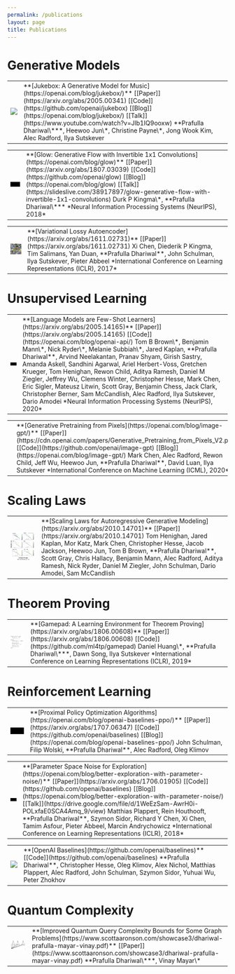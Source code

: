 ```yaml
---
permalink: /publications
layout: page
title: Publications
---
```


# Generative Models
<table class="publications-table"><tr>
<td class="publications-cover">
<img src="https://cdn.openai.com/research-covers/jukebox/2x-no-mark.jpg">
</td>
<td markdown="1">
**[Jukebox: A Generative Model for Music](https://openai.com/blog/jukebox/)**  
<span class="publications-content">
[[Paper]](https://arxiv.org/abs/2005.00341) [[Code]](https://github.com/openai/jukebox) [[Blog]](https://openai.com/blog/jukebox/) [[Talk]](https://www.youtube.com/watch?v=Jlb1IQ9ooxw)  
**Prafulla Dhariwal\***, Heewoo Jun\*, Christine Payne\*, Jong Wook Kim, Alec Radford, Ilya Sutskever
</span>
</td>
</tr></table>

<table class="publications-table"><tr>
<td class="publications-cover">
<div><video autoplay muted loop playsinline disableRemotePlayback style="left: 0; width: 100%; position: relative; display: block;">
  <source src="https://cdn.openai.com/research-covers/glow/videos/prafulla_people_loop.mp4" type="video/mp4">
</video></div>
</td>
<td markdown="1">
**[Glow: Generative Flow with Invertible 1x1 Convolutions](https://openai.com/blog/glow)**
<span class="publications-content">  
[[Paper]](https://arxiv.org/abs/1807.03039) [[Code]](https://github.com/openai/glow) [[Blog]](https://openai.com/blog/glow) [[Talk]](https://slideslive.com/38917897/glow-generative-flow-with-invertible-1x1-convolutions)  
Durk P Kingma\*, **Prafulla Dhariwal\***  
*Neural Information Processing Systems (NeurIPS), 2018*
</span>
</td>
</tr></table>

<table class="publications-table"><tr>
<td class="publications-cover">
<img src="assets/imgs/publications/vlae.jpeg">
</td>
<td markdown="1">
**[Variational Lossy Autoencoder](https://arxiv.org/abs/1611.02731)**  
<span class="publications-content">
[[Paper]](https://arxiv.org/abs/1611.02731)  
Xi Chen, Diederik P Kingma, Tim Salimans, Yan Duan, **Prafulla Dhariwal**, John Schulman, Ilya Sutskever, Pieter Abbeel   
*International Conference on Learning Representations (ICLR), 2017*
</span>
</td>
</tr></table>

# Unsupervised Learning
<table class="publications-table"><tr>
<td class="publications-cover">
<video autoplay muted loop playsinline disableRemotePlayback style="left: 0; width: 100%; position: relative; display: block;">
  <source src="https://cdn.openai.com/research-covers/better-language-models/2x-no-mark-animated.mp4" type="video/mp4">
</video>
</td>
<td markdown="1">
**[Language Models are Few-Shot Learners](https://arxiv.org/abs/2005.14165)**  
<span class="publications-content">
[[Paper]](https://arxiv.org/abs/2005.14165) [[Code]](https://openai.com/blog/openai-api/)  
Tom B Brown\*, Benjamin Mann\*, Nick Ryder\*, Melanie Subbiah\*, Jared Kaplan, **Prafulla Dhariwal**, Arvind Neelakantan, Pranav Shyam, Girish Sastry, Amanda Askell, Sandhini Agarwal, Ariel Herbert-Voss, Gretchen Krueger, Tom Henighan, Rewon Child, Aditya Ramesh, Daniel M Ziegler, Jeffrey Wu, Clemens Winter, Christopher Hesse, Mark Chen, Eric Sigler, Mateusz Litwin, Scott Gray, Benjamin Chess, Jack Clark, Christopher Berner, Sam McCandlish, Alec Radford, Ilya Sutskever, Dario Amodei  
*Neural Information Processing Systems (NeurIPS), 2020*
</span>
</td>
</tr></table>

<table class="publications-table"><tr>
<td class="publications-cover">
<video autoplay muted loop playsinline disableRemotePlayback style="left: 0; width: 100%; position: relative; display: block;">
  <source src="https://cdn.openai.com/research-covers/image-gpt/2x-no-mark-animated.mp4" type="video/mp4">
</video>
</td>
<td markdown="1">
**[Generative Pretraining from Pixels](https://openai.com/blog/image-gpt/)**
<span class="publications-content">  
[[Paper]](https://cdn.openai.com/papers/Generative_Pretraining_from_Pixels_V2.pdf) [[Code]](https://github.com/openai/image-gpt) [[Blog]](https://openai.com/blog/image-gpt/)  
Mark Chen, Alec Radford, Rewon Child, Jeff Wu, Heewoo Jun, **Prafulla Dhariwal**, David Luan, Ilya Sutskever  
*International Conference on Machine Learning (ICML), 2020*
</span>
</td>
</tr></table>

# Scaling Laws
<table class="publications-table"><tr>
<td class="publications-cover">
<img src="assets/imgs/publications/scaling.png">
</td>
<td markdown="1">
**[Scaling Laws for Autoregressive Generative Modeling](https://arxiv.org/abs/2010.14701)**
<span class="publications-content">  
[[Paper]](https://arxiv.org/abs/2010.14701)  
Tom Henighan, Jared Kaplan, Mor Katz, Mark Chen, Christopher Hesse, Jacob Jackson, Heewoo Jun, Tom B Brown, **Prafulla Dhariwal**, Scott Gray, Chris Hallacy, Benjamin Mann, Alec Radford, Aditya Ramesh, Nick Ryder, Daniel M Ziegler, John Schulman, Dario Amodei, Sam McCandlish  
</span>
</td>
</tr></table>


# Theorem Proving
<table class="publications-table"><tr>
<td class="publications-cover">
<img src="assets/imgs/publications/gamepad_v2.png">
</td>
<td markdown="1">
**[Gamepad: A Learning Environment for Theorem Proving](https://arxiv.org/abs/1806.00608)**
<span class="publications-content">  
[[Paper]](https://arxiv.org/abs/1806.00608) [[Code]](https://github.com/ml4tp/gamepad)  
Daniel Huang\*, **Prafulla Dhariwal\***, Dawn Song, Ilya Sutskever  
*International Conference on Learning Representations (ICLR), 2019*
</span>
</td>
</tr></table>

# Reinforcement Learning
<table class="publications-table"><tr>
<td class="publications-cover">
<video autoplay muted loop playsinline disableRemotePlayback style="left: 0; width: 100%; position: relative; display: block;">
  <source src="https://cdn.openai.com/openai-baselines-ppo/flagrun-keyboard-control.mp4" type="video/mp4">
</video>
</td>
<td markdown="1">
**[Proximal Policy Optimization Algorithms](https://openai.com/blog/openai-baselines-ppo/)**
<span class="publications-content">  
[[Paper]](https://arxiv.org/abs/1707.06347) [[Code]](https://github.com/openai/baselines) [[Blog]](https://openai.com/blog/openai-baselines-ppo/)  
John Schulman, Filip Wolski, **Prafulla Dhariwal**, Alec Radford, Oleg Klimov
</span>
</td>
</tr></table>
  
<table class="publications-table"><tr>
<td class="publications-cover">
<video autoplay muted loop playsinline disableRemotePlayback style="left: 0; width: 100%; position: relative; display: block;">
  <source src="https://cdn.openai.com/parameter_noise/param_cheetah_2.mp4" type="video/mp4">
</video>
</td>
<td markdown="1">
**[Parameter Space Noise for Exploration](https://openai.com/blog/better-exploration-with-parameter-noise/)**  
<span class="publications-content">
[[Paper]](https://arxiv.org/abs/1706.01905) [[Code]](https://github.com/openai/baselines) [[Blog]](https://openai.com/blog/better-exploration-with-parameter-noise/) [[Talk]](https://drive.google.com/file/d/1WeEzSam-AwrH0i-POLxfaE0SCA4Amq_9/view)  
Matthias Plappert, Rein Houthooft, **Prafulla Dhariwal**, Szymon Sidor, Richard Y Chen, Xi Chen, Tamim Asfour, Pieter Abbeel, Marcin Andrychowicz  
*International Conference on Learning Representations (ICLR), 2018*
</span>
</td>
</tr></table>

<table class="publications-table"><tr>
<td class="publications-cover">
<img src="https://cdn.openai.com/research-covers/openai-baselines-dqn/2x-no-mark.jpg">
</td>
<td markdown="1">
**[OpenAI Baselines](https://github.com/openai/baselines)**  
<span class="publications-content">
[[Code]](https://github.com/openai/baselines)  
**Prafulla Dhariwal**, Christopher Hesse, Oleg Klimov, Alex Nichol, Matthias Plappert, Alec Radford, John Schulman, Szymon Sidor, Yuhuai Wu, Peter Zhokhov
</span>
</td>
</tr></table>

# Quantum Complexity
<table class="publications-table"><tr>
<td class="publications-cover">
<img src="assets/imgs/publications/qqc.png">
</td>
<td markdown="1">
**[Improved Quantum Query Complexity Bounds for Some Graph Problems](https://www.scottaaronson.com/showcase3/dhariwal-prafulla-mayar-vinay.pdf)**  
<span class="publications-content">
[[Paper]](https://www.scottaaronson.com/showcase3/dhariwal-prafulla-mayar-vinay.pdf)  
**Prafulla Dhariwal\***, Vinay Mayar\*
</span>
</td>
</tr></table>

<!-- # Generative Models
- **[Jukebox: A generative model for music](https://openai.com/blog/jukebox/)**  
  **Prafulla Dhariwal\***, Heewoo Jun\*, Christine Payne\*, Jong Wook Kim, Alec Radford, Ilya Sutskever  
  [[Paper]](https://arxiv.org/abs/2005.00341) [[Code]](https://github.com/openai/jukebox) [[Blog]](https://openai.com/blog/jukebox/) [[Talk]](https://www.youtube.com/watch?v=Jlb1IQ9ooxw)

- **[Glow: Generative flow with invertible 1x1 convolutions](https://openai.com/blog/glow)**  
  Durk P Kingma\*, **Prafulla Dhariwal\***  
  Neural Information Processing Systems (NeurIPS), 2018  
  [[Paper]](https://arxiv.org/abs/1807.03039) [[Code]](https://github.com/openai/glow) [[Blog]](https://openai.com/blog/glow) [[Talk]](https://slideslive.com/38917897/glow-generative-flow-with-invertible-1x1-convolutions) 

- **[Variational lossy autoencoder](https://arxiv.org/abs/1611.02731)**  
  Xi Chen, Diederik P Kingma, Tim Salimans, Yan Duan, **Prafulla Dhariwal**, John Schulman, Ilya Sutskever, Pieter Abbeel   
  International Conference on Learning Representations (ICLR), 2017  
  [[Paper]](https://arxiv.org/abs/1611.02731)

# Unsupervised Learning
- **[Language models are few-shot learners](https://arxiv.org/abs/2005.14165)**  
  Tom B Brown\*, Benjamin Mann\*, Nick Ryder\*, Melanie Subbiah\*, Jared Kaplan, **Prafulla Dhariwal**, Arvind Neelakantan, Pranav Shyam, Girish Sastry, Amanda Askell, Sandhini Agarwal, Ariel Herbert-Voss, Gretchen Krueger, Tom Henighan, Rewon Child, Aditya Ramesh, Daniel M Ziegler, Jeffrey Wu, Clemens Winter, Christopher Hesse, Mark Chen, Eric Sigler, Mateusz Litwin, Scott Gray, Benjamin Chess, Jack Clark, Christopher Berner, Sam McCandlish, Alec Radford, Ilya Sutskever, Dario Amodei  
  Neural Information Processing Systems (NeurIPS), 2020  
  [[Paper]](https://arxiv.org/abs/2005.14165) [[Code]](https://openai.com/blog/openai-api/) 

- **[Generative Pretraining from Pixels](https://openai.com/blog/image-gpt/)**  
  Mark Chen, Alec Radford, Rewon Child, Jeff Wu, Heewoo Jun, **Prafulla Dhariwal**, David Luan, Ilya Sutskever  
  International Conference on Machine Learning (ICML), 2020  
  [[Paper]](https://cdn.openai.com/papers/Generative_Pretraining_from_Pixels_V2.pdf) [[Code]](https://github.com/openai/image-gpt) [[Blog]](https://openai.com/blog/image-gpt/) 

# Theorem Proving
- **[Gamepad: A learning environment for theorem proving](https://arxiv.org/abs/1806.00608)**  
  Daniel Huang\*, **Prafulla Dhariwal\***, Dawn Song, Ilya Sutskever  
  International Conference on Learning Representations (ICLR), 2019  
  [[Paper]](https://arxiv.org/abs/1806.00608) [[Code]](https://github.com/ml4tp/gamepad)

# Reinforcement Learning
- **[Proximal policy optimization algorithms](https://openai.com/blog/openai-baselines-ppo/)**  
  John Schulman, Filip Wolski, **Prafulla Dhariwal**, Alec Radford, Oleg Klimov  
  [[Paper]](https://arxiv.org/abs/1707.06347) [[Code]](https://github.com/openai/baselines) [[Blog]](https://openai.com/blog/openai-baselines-ppo/) 

- **[Parameter space noise for exploration](https://openai.com/blog/better-exploration-with-parameter-noise/)**  
  Matthias Plappert, Rein Houthooft, **Prafulla Dhariwal**, Szymon Sidor, Richard Y Chen, Xi Chen, Tamim Asfour, Pieter Abbeel, Marcin Andrychowicz   
  International Conference on Learning Representations (ICLR), 2018  
  [[Paper]](https://arxiv.org/abs/1706.01905) [[Code]](https://github.com/openai/baselines) [[Blog]](https://openai.com/blog/better-exploration-with-parameter-noise/) [[Talk]](https://drive.google.com/file/d/1WeEzSam-AwrH0i-POLxfaE0SCA4Amq_9/view) 

- **[OpenAI Baselines](https://github.com/openai/baselines)**  
  **Prafulla Dhariwal**, Christopher Hesse, Oleg Klimov, Alex Nichol, Matthias Plappert, Alec Radford, John Schulman, Szymon Sidor, Yuhuai Wu, Peter Zhokhov   
  [[Code]](https://github.com/openai/baselines)

# Quantum Complexity
- **[Improved Quantum Query Complexity Bounds for Some Graph Problems](https://www.scottaaronson.com/showcase3/dhariwal-prafulla-mayar-vinay.pdf)**  
  **Prafulla Dhariwal\***, Vinay Mayar\*   
  [[Paper]](https://www.scottaaronson.com/showcase3/dhariwal-prafulla-mayar-vinay.pdf) -->